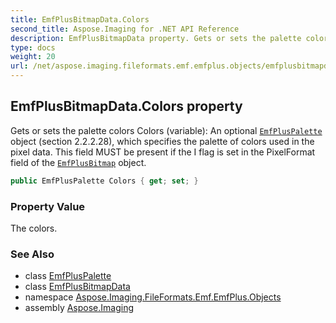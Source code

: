 ```yaml
---
title: EmfPlusBitmapData.Colors
second_title: Aspose.Imaging for .NET API Reference
description: EmfPlusBitmapData property. Gets or sets the palette colors Colors variable An optional EmfPlusPalette object section 2.2.2.28 which specifies the palette of colors used in the pixel data. This field MUST be present if the I flag is set in the PixelFormat field of the EmfPlusBitmap object
type: docs
weight: 20
url: /net/aspose.imaging.fileformats.emf.emfplus.objects/emfplusbitmapdata/colors/
---
```

## EmfPlusBitmapData.Colors property

Gets or sets the palette colors Colors (variable): An optional [`EmfPlusPalette`](../../emfpluspalette/) object (section 2.2.2.28), which specifies the palette of colors used in the pixel data. This field MUST be present if the I flag is set in the PixelFormat field of the [`EmfPlusBitmap`](../../emfplusbitmap/) object.

```csharp
public EmfPlusPalette Colors { get; set; }
```

### Property Value

The colors.

### See Also

* class [EmfPlusPalette](../../emfpluspalette/)
* class [EmfPlusBitmapData](../)
* namespace [Aspose.Imaging.FileFormats.Emf.EmfPlus.Objects](../../emfplusbitmapdata/)
* assembly [Aspose.Imaging](../../../)


